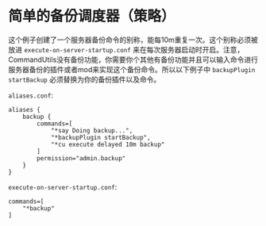 # 简单的备份调度器（策略）

这个例子创建了一个服务器备份命令的别称，能每10m重复一次。这个别称必须被放进 `execute-on-server-startup.conf` 来在每次服务器启动时开启。注意，CommandUtils没有备份功能，你需要你个其他有备份功能并且可以输入命令进行服务器备份的插件或者mod来实现这个备份命令。所以以下例子中 `backupPlugin startBackup` 必须替换为你的备份插件以及命令。

`aliases.conf`:

```text
aliases {
    backup {
        commands=[
            "*say Doing backup...",
            "*backupPlugin startBackup",
            "*cu execute delayed 10m backup"
        ]
        permission="admin.backup"
    }
}
```

`execute-on-server-startup.conf`:

```text
commands=[
    "*backup"
]
```

